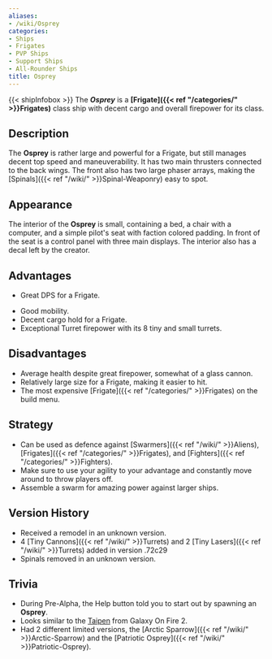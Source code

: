 ```yaml
---
aliases:
- /wiki/Osprey
categories:
- Ships
- Frigates
- PVP Ships
- Support Ships
- All-Rounder Ships
title: Osprey
---
```


{{< shipInfobox >}} The **_Osprey_** is a **[Frigate]({{< ref "/categories/" >}}Frigates)** class ship with decent cargo and overall firepower for its class.

## Description

The **Osprey** is rather large and powerful for a Frigate, but still manages decent top speed and maneuverability. It has two main thrusters connected to the back wings. The front also has two large phaser arrays, making the [Spinals]({{< ref "/wiki/" >}}Spinal-Weaponry) easy to spot.

## Appearance

The interior of the **Osprey** is small, containing a bed, a chair with a computer, and a simple pilot's seat with faction colored padding. In front of the seat is a control panel with three main displays. The interior also has a decal left by the creator.

## Advantages

- Great DPS for a Frigate.

<!-- -->

- Good mobility.
- Decent cargo hold for a Frigate.
- Exceptional Turret firepower with its 8 tiny and small turrets.

## Disadvantages

- Average health despite great firepower, somewhat of a glass cannon.
- Relatively large size for a Frigate, making it easier to hit.
- The most expensive [Frigate]({{< ref "/categories/" >}}Frigates) on the build menu.

## Strategy

- Can be used as defence against [Swarmers]({{< ref "/wiki/" >}}Aliens), [Frigates]({{< ref "/categories/" >}}Frigates), and [Fighters]({{< ref "/categories/" >}}Fighters).
- Make sure to use your agility to your advantage and constantly move around to throw players off.
- Assemble a swarm for amazing power against larger ships.

## Version History 

- Received a remodel in an unknown version.
- 4 [Tiny Cannons]({{< ref "/wiki/" >}}Turrets) and 2 [Tiny Lasers]({{< ref "/wiki/" >}}Turrets) added in version .72c29
- Spinals removed in an unknown version.

## Trivia

- During Pre-Alpha, the Help button told you to start out by spawning an **Osprey**.
- Looks similar to the [Taipen](http://galaxyonfire.wikia.com/wiki/Taipan) from Galaxy On Fire 2.
- Had 2 different limited versions, the [Arctic Sparrow]({{< ref "/wiki/" >}}Arctic-Sparrow) and the [Patriotic Osprey]({{< ref "/wiki/" >}}Patriotic-Osprey).